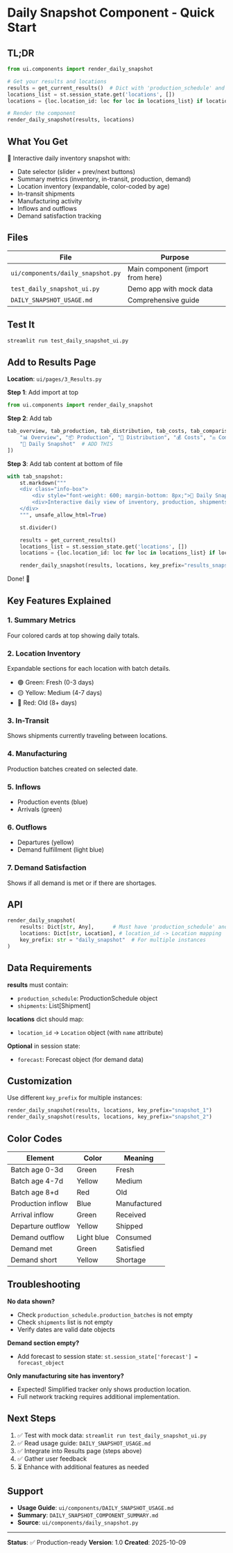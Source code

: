 # Daily Snapshot Component - Quick Start

## TL;DR

```python
from ui.components import render_daily_snapshot

# Get your results and locations
results = get_current_results()  # Dict with 'production_schedule' and 'shipments'
locations_list = st.session_state.get('locations', [])
locations = {loc.location_id: loc for loc in locations_list} if locations_list else {}

# Render the component
render_daily_snapshot(results, locations)
```

## What You Get

📸 Interactive daily inventory snapshot with:
- Date selector (slider + prev/next buttons)
- Summary metrics (inventory, in-transit, production, demand)
- Location inventory (expandable, color-coded by age)
- In-transit shipments
- Manufacturing activity
- Inflows and outflows
- Demand satisfaction tracking

## Files

| File | Purpose |
|------|---------|
| `ui/components/daily_snapshot.py` | Main component (import from here) |
| `test_daily_snapshot_ui.py` | Demo app with mock data |
| `DAILY_SNAPSHOT_USAGE.md` | Comprehensive guide |

## Test It

```bash
streamlit run test_daily_snapshot_ui.py
```

## Add to Results Page

**Location**: `ui/pages/3_Results.py`

**Step 1**: Add import at top
```python
from ui.components import render_daily_snapshot
```

**Step 2**: Add tab
```python
tab_overview, tab_production, tab_distribution, tab_costs, tab_comparison, tab_snapshot = st.tabs([
    "📊 Overview", "📦 Production", "🚚 Distribution", "💰 Costs", "⚖️ Comparison",
    "📸 Daily Snapshot"  # ADD THIS
])
```

**Step 3**: Add tab content at bottom of file
```python
with tab_snapshot:
    st.markdown("""
    <div class="info-box">
        <div style="font-weight: 600; margin-bottom: 8px;">📸 Daily Snapshot</div>
        <div>Interactive daily view of inventory, production, shipments, and demand.</div>
    </div>
    """, unsafe_allow_html=True)

    st.divider()

    results = get_current_results()
    locations_list = st.session_state.get('locations', [])
    locations = {loc.location_id: loc for loc in locations_list} if locations_list else {}

    render_daily_snapshot(results, locations, key_prefix="results_snapshot")
```

Done! 🎉

## Key Features Explained

### 1. Summary Metrics
Four colored cards at top showing daily totals.

### 2. Location Inventory
Expandable sections for each location with batch details.
- 🟢 Green: Fresh (0-3 days)
- 🟡 Yellow: Medium (4-7 days)
- 🔴 Red: Old (8+ days)

### 3. In-Transit
Shows shipments currently traveling between locations.

### 4. Manufacturing
Production batches created on selected date.

### 5. Inflows
- Production events (blue)
- Arrivals (green)

### 6. Outflows
- Departures (yellow)
- Demand fulfillment (light blue)

### 7. Demand Satisfaction
Shows if all demand is met or if there are shortages.

## API

```python
render_daily_snapshot(
    results: Dict[str, Any],      # Must have 'production_schedule' and 'shipments'
    locations: Dict[str, Location], # location_id -> Location mapping
    key_prefix: str = "daily_snapshot"  # For multiple instances
)
```

## Data Requirements

**results** must contain:
- `production_schedule`: ProductionSchedule object
- `shipments`: List[Shipment]

**locations** dict should map:
- `location_id` → `Location` object (with `name` attribute)

**Optional** in session state:
- `forecast`: Forecast object (for demand data)

## Customization

Use different `key_prefix` for multiple instances:

```python
render_daily_snapshot(results, locations, key_prefix="snapshot_1")
render_daily_snapshot(results, locations, key_prefix="snapshot_2")
```

## Color Codes

| Element | Color | Meaning |
|---------|-------|---------|
| Batch age 0-3d | Green | Fresh |
| Batch age 4-7d | Yellow | Medium |
| Batch age 8+d | Red | Old |
| Production inflow | Blue | Manufactured |
| Arrival inflow | Green | Received |
| Departure outflow | Yellow | Shipped |
| Demand outflow | Light blue | Consumed |
| Demand met | Green | Satisfied |
| Demand short | Yellow | Shortage |

## Troubleshooting

**No data shown?**
- Check `production_schedule.production_batches` is not empty
- Check `shipments` list is not empty
- Verify dates are valid date objects

**Demand section empty?**
- Add forecast to session state: `st.session_state['forecast'] = forecast_object`

**Only manufacturing site has inventory?**
- Expected! Simplified tracker only shows production location.
- Full network tracking requires additional implementation.

## Next Steps

1. ✅ Test with mock data: `streamlit run test_daily_snapshot_ui.py`
2. ✅ Read usage guide: `DAILY_SNAPSHOT_USAGE.md`
3. ✅ Integrate into Results page (steps above)
4. ✅ Gather user feedback
5. ⏳ Enhance with additional features as needed

## Support

- **Usage Guide**: `ui/components/DAILY_SNAPSHOT_USAGE.md`
- **Summary**: `DAILY_SNAPSHOT_COMPONENT_SUMMARY.md`
- **Source**: `ui/components/daily_snapshot.py`

---

**Status**: ✅ Production-ready
**Version**: 1.0
**Created**: 2025-10-09
